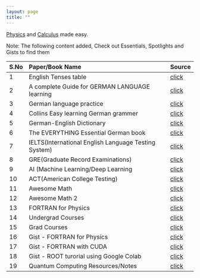 ```yaml
---
layout: page
title: ""
---
```


<!--I'm an under grad student [major in Physics](https://en.wikipedia.org/wiki/Physics) at the Osmania University, India.

I teach [Physics](https://en.wikipedia.org/wiki/Physics) and [Calculus](https://en.wikipedia.org/wiki/Calculus).-->

[Physics](https://en.wikipedia.org/wiki/Physics) and [Calculus](https://en.wikipedia.org/wiki/Calculus) made easy.




Note: The following content added, Check out Essentials, Spotlights
and Gists to find them

| S.No| Paper/Book Name          | Source |
|:----|:-------------------------|:-------|
| 1   | English Tenses table                          | [click](https://karra-online.info/essentials/)|
| 2   | A complete Guide for GERMAN LANGUAGE learning | [click](https://karra-online.info/essentials/)|
| 3   | German language practice  | [click](https://karra-online.info/essentials/)|
| 4   | Collins Easy learning German grammer        | [click](https://karra-online.info/essentials/)|
| 5   | German-English Dictionary   |[click](https://karra-online.info/essentials/)|
| 6   | The EVERYTHING Essential German book  |[click](https://karra-online.info/essentials/)|
| 7   | IELTS(International English Language Testing System)  |[click](https://karra-online.info/spotlights/)|
| 8   | GRE(Graduate Record Examinations)  |[click](https://karra-online.info/spotlights/)|
| 9   | AI (Machine Learning/Deep Learning  |[click](https://karra-online.info/spotlights/)|
| 10  | ACT(American College Testing)  |[click](https://karra-online.info/spotlights/)|
| 11  | Awesome Math  |[click](https://karra-online.info/spotlights/)|
| 12  | Awesome Math 2  |[click](https://karra-online.info/spotlights/)|
| 13  | FORTRAN for Physics  |[click](https://karra-online.info/spotlights/)|
| 14  | Undergrad Courses  |[click](https://karra-online.info/spotlights/)|
| 15  | Grad Courses  |[click](https://karra-online.info/spotlights/)|
| 16  | Gist - FORTRAN for Physics  |[click](https://karra-online.info/gists/)|
| 17  | Gist - FORTRAN with CUDA  |[click](https://karra-online.info/gists/)|
| 18  | Gist - ROOT turorial using Google Colab   |[click](https://karra-online.info/gists/)|
| 19  | Quantum Computing Resources/Notes   |[click](https://publish.obsidian.md/myquantumwell/Welcome+to+The+Quantum+Well!)|






